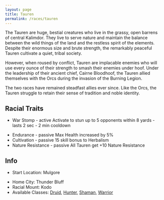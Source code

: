 ```yaml
---
layout: page
title: Tauren
permalink: /races/tauren 
---
```


The Tauren are huge, bestial creatures who live in the grassy, open barrens of central Kalimdor. They live to serve nature and maintain the balance between the wild things of the land and the restless spirit of the elements. Despite their enormous size and brute strength, the remarkably peaceful Tauren cultivate a quiet, tribal society. 

However, when roused by conflict, Tauren are implacable enemies who will use every ounce of their strength to smash their enemies under hoof. Under the leadership of their ancient chief, Cairne Bloodhoof, the Tauren allied themselves with the Orcs during the invasion of the Burning Legion. 

The two races have remained steadfast allies ever since. Like the Orcs, the Tauren struggle to retain their sense of tradition and noble identity.

## Racial Traits

+ War Stomp - active Activate to stun up to 5 opponents within 8 yards - lasts 2 sec - 2 min cooldown
- Endurance - passive Max Health increased by 5%
- Cultivation - passive	15 skill bonus to Herbalism
- Nature Resistance - passive All Tauren get +10 Nature Resistance

## Info

+ Start Location: Mulgore 
- Home City: Thunder Bluff 
- Racial Mount: Kodo 
- Available Classes: [Druid](/classes/druid), [Hunter](/classes/hunter), [Shaman](/classes/shaman), [Warrior](/classes/warrior)
